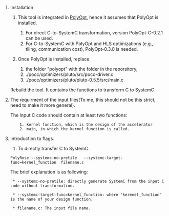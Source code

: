 1. Installation
    
    1. This tool is integrated in [PolyOpt](http://web.cs.ucla.edu/~pouchet/software/polyopt/#installation), hence it assumes that PolyOpt is installed.
          
        1. For direct C-to-SystemC transformation, version PolyOpt-C-0.2.1 can be used.
        2. For C-to-SystemC with PolyOpt and HLS optimizations (e.g., tiling, communication cost), PolyOpt-0.3.0 is needed.
        
    2. Once PolyOpt is installed, replace 
        
        1. the folder "polyopt" with the folder in the reporsitory,
        2. ./pocc/optimizers/pluto/src/pocc-driver.c
        3. ./pocc/optimizers/pluto/pluto-0.5.5/src/main.c
       
      Rebuild the tool. It contains the functions to transform C to SystemC

2. The requirment of the input files(To me, this should not be this strict, need to make it more general).

    The input C code should contain at least two functions:

           1. kernel function, which is the design of the accelerator
           2. main, in which the kernel function is called. 
           
2. Introduction to flags.

    1. To directly transfer C to SystemC.
    
    ```
    PolyRose --systemc-no-pretile   --systemc-target-func=kernel_function  filename.c
    ```
    The brief explanation is as following: 
    
        * --systemc-no-pretile: directly generate SystemC from the input C code without transformation.
        
        * --systemc-target-func=kernel_function: where "kerenel_function" is the name of your design function.
        
        * filename.c: The input file name. 